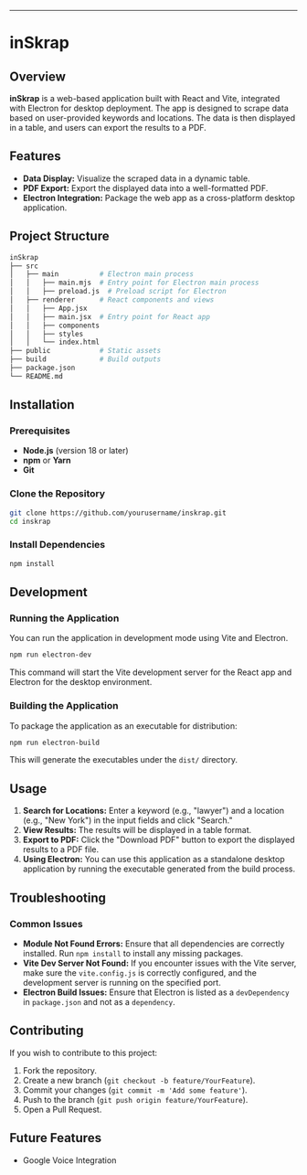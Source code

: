 

---

# inSkrap

## Overview

**inSkrap** is a web-based application built with React and Vite, integrated with Electron for desktop deployment. The app is designed to scrape data based on user-provided keywords and locations. The data is then displayed in a table, and users can export the results to a PDF.

## Features

- **Data Display:** Visualize the scraped data in a dynamic table.
- **PDF Export:** Export the displayed data into a well-formatted PDF.
- **Electron Integration:** Package the web app as a cross-platform desktop application.

## Project Structure

```bash
inSkrap
├── src
│   ├── main          # Electron main process
│   │   ├── main.mjs  # Entry point for Electron main process
│   │   ├── preload.js  # Preload script for Electron
│   ├── renderer      # React components and views
│   │   ├── App.jsx
│   │   ├── main.jsx  # Entry point for React app
│   │   ├── components
│   │   ├── styles
│   │   └── index.html
├── public            # Static assets
├── build             # Build outputs
├── package.json
└── README.md
```

## Installation

### Prerequisites

- **Node.js** (version 18 or later)
- **npm** or **Yarn**
- **Git**

### Clone the Repository

```bash
git clone https://github.com/yourusername/inskrap.git
cd inskrap
```

### Install Dependencies

```bash
npm install
```

## Development

### Running the Application

You can run the application in development mode using Vite and Electron.

```bash
npm run electron-dev
```

This command will start the Vite development server for the React app and Electron for the desktop environment.

### Building the Application

To package the application as an executable for distribution:

```bash
npm run electron-build
```

This will generate the executables under the `dist/` directory.

## Usage

1. **Search for Locations:** Enter a keyword (e.g., "lawyer") and a location (e.g., "New York") in the input fields and click "Search."
2. **View Results:** The results will be displayed in a table format.
3. **Export to PDF:** Click the "Download PDF" button to export the displayed results to a PDF file.
4. **Using Electron:** You can use this application as a standalone desktop application by running the executable generated from the build process.

## Troubleshooting

### Common Issues

- **Module Not Found Errors:** Ensure that all dependencies are correctly installed. Run `npm install` to install any missing packages.
- **Vite Dev Server Not Found:** If you encounter issues with the Vite server, make sure the `vite.config.js` is correctly configured, and the development server is running on the specified port.
- **Electron Build Issues:** Ensure that Electron is listed as a `devDependency` in `package.json` and not as a `dependency`.

## Contributing

If you wish to contribute to this project:

1. Fork the repository.
2. Create a new branch (`git checkout -b feature/YourFeature`).
3. Commit your changes (`git commit -m 'Add some feature'`).
4. Push to the branch (`git push origin feature/YourFeature`).
5. Open a Pull Request.

## Future Features
 - Google Voice Integration

